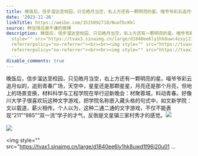 ```yaml
---
title: 晚饭后，信步溜达至校园，只见皓月当空，右上方还有一颗明亮的星。喵爷爷彩云追月似的，追到青春广场，天空中，星星还是那颗星星，月亮还是那个月亮，但地上的场...
date: '2023-11-26'
linkTitle: https://weibo.com/3515092710/NuoTbcKkl
source: 种豆得瓜谢不谦的微博
description: 晚饭后，信步溜达至校园，只见皓月当空，右上方还有一颗明亮的星。喵爷爷彩云追月似的，追到青春广场，天空中，星星还是那颗星星，月亮还是那个月亮，但地上的场景变换，材料科学与工程学院在举行迎新晚会：材聚蓉城，料动青春。好像川大学子很喜欢玩这种文字游戏，把学院名称嵌入藏头格的句式中，如文新学院：文以载道，薪火相传。个人以为，这种二通二通的文字游戏，不仅不能表现“211”“985”“双一流”学子的才气，反倒是文星镇三家村秀才的感觉。<img
  style="" src="https://tvax3.sinaimg.cn/large/d1840ee6ly1hk8uwc4zsyj21400u0zn9.jpg"
  referrerpolicy="no-referrer"><br><br><img style="" src="https://tvax4.sinaimg.cn/large/d1840ee6ly1hk8uwciwmzj20u0140afe.jpg"
  referrerpolicy="no-referrer"><br><br><img style="" src="https://tvax1.sinaimg.cn/large/d1840ee6ly1hk8uwd1f96j20u01
  ...
disable_comments: true
---
```

晚饭后，信步溜达至校园，只见皓月当空，右上方还有一颗明亮的星。喵爷爷彩云追月似的，追到青春广场，天空中，星星还是那颗星星，月亮还是那个月亮，但地上的场景变换，材料科学与工程学院在举行迎新晚会：材聚蓉城，料动青春。好像川大学子很喜欢玩这种文字游戏，把学院名称嵌入藏头格的句式中，如文新学院：文以载道，薪火相传。个人以为，这种二通二通的文字游戏，不仅不能表现“211”“985”“双一流”学子的才气，反倒是文星镇三家村秀才的感觉。<img style="" src="https://tvax3.sinaimg.cn/large/d1840ee6ly1hk8uwc4zsyj21400u0zn9.jpg" referrerpolicy="no-referrer"><br><br><img style="" src="https://tvax4.sinaimg.cn/large/d1840ee6ly1hk8uwciwmzj20u0140afe.jpg" referrerpolicy="no-referrer"><br><br><img style="" src="https://tvax1.sinaimg.cn/large/d1840ee6ly1hk8uwd1f96j20u01 ...